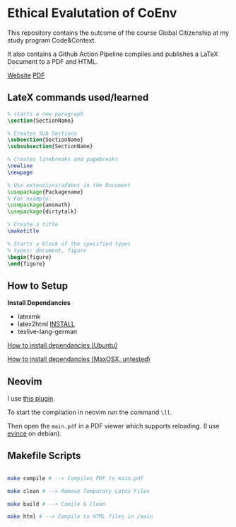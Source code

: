 # Ethical Evalutation of CoEnv

This repository contains the outcome of the course Global Citizenship at my study program Code&Context.

It also contains a Github Action Pipeline compiles and publishes a LaTeX Document to a PDF and HTML.

[Website](https://jim-fx.github.io/coenv-ethics)
[PDF](https://jim-fx.github.io/coenv-ethics/main.pdf)

## LateX commands used/learned
```tex
% starts a new paragraph
\section{SectionName} 

% Creates Sub Sections 
\subsection{SectionName}
\subsubsection{SectionName}

% Creates linebreaks and pagebreaks
\newline
\newpage

% Use extensions/addons in the Document
\usepackage{Packagename}
% For example:
\usepackage{amsmath}
\usepackage{dirtytalk}

% Create a title
\maketitle

% Starts a block of the specified types
% types: document, figure 
\begin{figure}
\end{figure}
```

## How to Setup

**Install Dependancies**
- latexmk
- latex2html [INSTALL](https://github.com/latex2html/latex2html/blob/master/INSTALL)
- texlive-lang-german

[How to install dependancies (Ubuntu)](https://gist.github.com/rain1024/98dd5e2c6c8c28f9ea9d)

[How to install dependancies (MaxOSX, untested)](https://macappstore.org/basictex/)


## Neovim

I use [this plugin](https://github.com/lervag/vimtex).

To start the compilation in neovim run the command `\ll`.

Then open the `main.pdf` in a PDF viewer which supports reloading. (I use [evince](https://wiki.gnome.org/Apps/Evince) on debian).

## Makefile Scripts

```bash

make compile # --> Compiles PDF to main.pdf

make clean # --> Remove Temporary Latex Files

make build # --> Comile & Clean

make html # --> Compile to HTML files in /main

```

